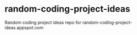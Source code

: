 # random-coding-project-ideas
Random coding project ideas repo for random-coding-project-ideas.appspot.com
